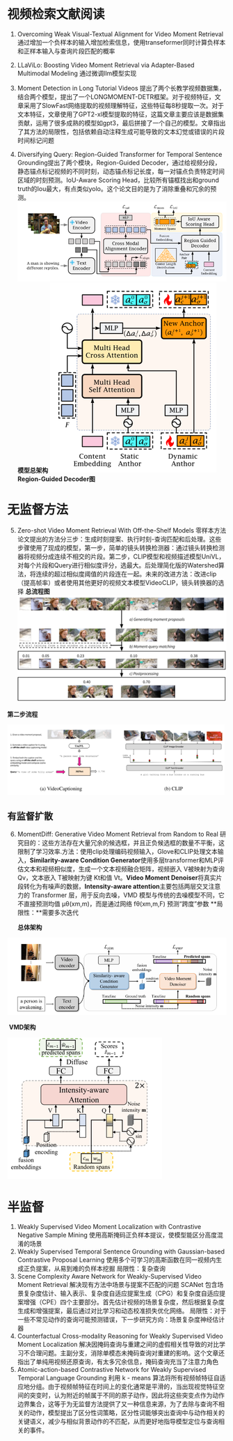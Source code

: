 # 视频检索文献阅读

1. Overcoming Weak Visual-Textual Alignment for Video Moment Retrieval   通过增加一个负样本的输入增加检索信息，使用transeformer同时计算负样本和正样本输入与查询片段匹配的概率

2. LLaViLo: Boosting Video Moment Retrieval via Adapter-Based Multimodal Modeling 通过微调llm模型实现

3. Moment Detection in Long Tutorial Videos 提出了两个长教学视频数据集，结合两个模型，提出了一个LONGMOMENT-DETR框架。对于视频特征，文章采用了SlowFast网络提取的视频理解特征，这些特征每8秒提取一次。对于文本特征，文章使用了GPT2-xl模型提取的特征，这篇文章主要应该是数据集贡献，运用了很多成熟的模型如gpt3，最后拼接了一个自己的模型。文章指出了其方法的局限性，包括依赖自动注释生成可能导致的文本幻觉或错误的片段时间标记问题

4. Diversifying Query: Region-Guided Transformer for Temporal Sentence Grounding提出了两个模块，Region-Guided Decoder，通过给视频分段，静态锚点标记视频的不同时刻，动态锚点标记长度，每一对锚点负责特定时间区域的时刻预测。IoU-Aware Scoring Head，比较所有锚框找出和ground truth的Iou最大，有点类似yolo。这个论文目的是为了消除重叠和冗余的预测。![image-20241202165557541](images/image-20241202165557541.png)
**模型总架构**
![image-20241202165643154](images/image-20241202165643154.png)
**Region-Guided Decoder图**
#  无监督方法

5. Zero-shot Video Moment Retrieval With Off-the-Shelf Models 零样本方法 论文提出的方法分三步：生成时刻提案、执行时刻-查询匹配和后处理。这些步骤使用了现成的模型，第一步，简单的镜头转换检测器：通过镜头转换检测器将视频分成连续不相交的片段。第二步，CLIP模型和视频描述模型UniVL，对每个片段和Query进行相似度评分，选最大。后处理简化版的Watershed算法，将连续的超过相似度阈值的片段连在一起。未来的改进方法：改进clip（提高帧率）或者使用其他更好的视频文本模型VideoCLIP，镜头转换器的选择
**总流程图**
![image-20241203143712578](images/image-20241203143712578.png)

**第二步流程**

![image-20241203143808565](images/image-20241203143808565.png)

## 有监督扩散

6. MomentDiff: Generative Video Moment Retrieval from Random to Real 研究目的：这些方法存在大量冗余的候选框，并且正负候选框的数量不平衡，这限制了学习效率.方法：使用clip处理编码视频输入，Glove和CLIP处理文本输入，**Similarity-aware Condition Generator**使用多层transformer和MLP评估文本和视频相似度，生成一个文本视频融合矩阵，视频嵌入 V被映射为查询 Qv，文本嵌入 T被映射为键 Kt和值 Vt。**Video Moment Denoiser**将真实片段转化为有噪声的数据，**Intensity-aware attention**主要包括两层交叉注意力的 Transformer 层，用于反向去噪，VMD 模型与传统的去噪模型不同，它不直接预测均值 μθ(xm,m)，而是通过网络 fθ(xm,m,F) 预测“跨度”参数   **局限性：**需要多次迭代

   **总体架构**

![image-20241206183816647](images/image-20241206183816647.png)

​    **VMD架构**

![image-20241206183850338](images/image-20241206183850338.png)

# 半监督

1. Weakly Supervised Video Moment Localization with Contrastive Negative Sample Mining 使用高斯掩码正负样本提议，使模型能区分高度混淆的场景
2. Weakly Supervised Temporal Sentence Grounding with Gaussian-based Contrastive Proposal Learning  使用多个可学习的高斯函数在同一视频内生成正负提案，从易到难的负样本挖掘 局限性：复杂查询
3. Scene Complexity Aware Network for Weakly-Supervised Video Moment Retrieval  解决现有方法中场景与提案不匹配的问题 SCANet 包含场景复杂度估计、输入表示、复杂度自适应提案生成（CPG）和复杂度自适应提案增强（CPE）四个主要部分。首先估计视频的场景复杂度，然后根据复杂度生成和增强提案，最后通过对比学习和动态校准损失优化网络。 局限性：对于一些不常见动作的查询可能预测错误，下一步研究方向：场景复杂度神经估计器
4. Counterfactual Cross-modality Reasoning for Weakly Supervised Video Moment Localization 解决因掩码查询与重建之间的虚假相关性导致的对比学习不合理问题。主副分支，消除单模态未掩码查询对重建的影响。这个文章还指出了单纯用视频还原查询，有太多冗余信息，掩码查询充当了注意力角色
5. Atomic-action-based Contrastive Network for Weakly Supervised Temporal Language Grounding 利用 k - means 算法将所有视频帧特征自适应地分组。由于视频帧特征在时间上的变化通常是平滑的，当出现视觉特征空间的突变时，认为附近的帧属于不同的原子动作，因此将这些突变点作为动作边界集合，这等于为无监督方法提供了又一种信息来源，为了去除与查询不相关的动作，模型提出了区分性词策略，区分性词能够突出查询中与动作相关的关键语义，减少与相似背景动作的不匹配，从而更好地指导模型定位与查询相关的事件。